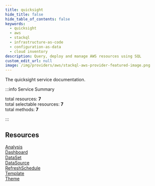 ```yaml
---
title: quicksight
hide_title: false
hide_table_of_contents: false
keywords:
  - quicksight
  - aws
  - stackql
  - infrastructure-as-code
  - configuration-as-data
  - cloud inventory
description: Query, deploy and manage AWS resources using SQL
custom_edit_url: null
image: /img/providers/aws/stackql-aws-provider-featured-image.png
---
```


The quicksight service documentation.

:::info Service Summary

<div class="row">
<div class="providerDocColumn">
<span>total resources:&nbsp;<b>7</b></span><br />
<span>total selectable resources:&nbsp;<b>7</b></span><br />
<span>total methods:&nbsp;<b>7</b></span><br />
</div>
</div>

:::

## Resources
<div class="row">
<div class="providerDocColumn">
<a href="/providers/aws/quicksight/Analysis/">Analysis</a><br />
<a href="/providers/aws/quicksight/Dashboard/">Dashboard</a><br />
<a href="/providers/aws/quicksight/DataSet/">DataSet</a><br />
<a href="/providers/aws/quicksight/DataSource/">DataSource</a>
</div>
<div class="providerDocColumn">
<a href="/providers/aws/quicksight/RefreshSchedule/">RefreshSchedule</a><br />
<a href="/providers/aws/quicksight/Template/">Template</a><br />
<a href="/providers/aws/quicksight/Theme/">Theme</a>
</div>
</div>